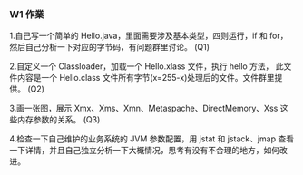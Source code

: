 ### W1 作業 ###
1.自己写一个简单的 Hello.java，里面需要涉及基本类型，四则运行，if 和 for，然后自己分析一下对应的字节码，有问题群里讨论。
(Q1)

2.自定义一个 Classloader，加载一个 Hello.xlass 文件，执行 hello 方法， 此文件内容是一个 Hello.class 文件所有字节(x=255-x)处理后的文件。文件群里提供。
(Q2)

3.画一张图，展示 Xmx、Xms、Xmn、Metaspache、DirectMemory、Xss 这些内存参数的关系。
(Q3)

[id]: Q3/Q3_JVM參數關係圖.png

4.检查一下自己维护的业务系统的 JVM 参数配置，用 jstat 和 jstack、jmap 查看一下详情，并且自己独立分析一下大概情况，思考有没有不合理的地方，如何改进。